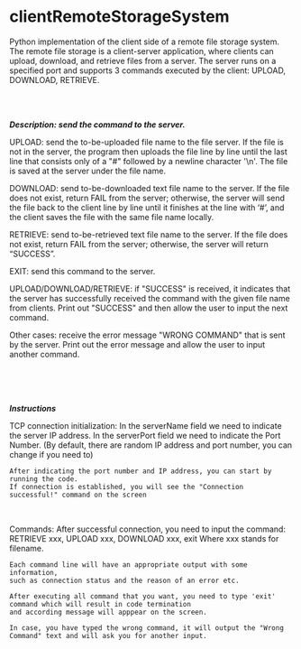 # clientRemoteStorageSystem

Python implementation of the client side of a remote file storage system. The remote file storage is a client-server application, where clients can upload, download, and retrieve files from a server. The server runs on a specified port and supports 3 commands executed by the client: UPLOAD, DOWNLOAD, RETRIEVE.

<br/>
<br/>

***Description: send the command to the server.***

UPLOAD: send the to-be-uploaded file name to the file server. If the file is not in the server, the program then uploads the file line by line until the last line that consists only of a "#" followed by a newline character '\n'. The file is saved at the server under the file name.

DOWNLOAD: send to-be-downloaded text file name to the server. If the file does not exist, return FAIL from the server; otherwise, the server will send the file back to the client line by line until it finishes at the line with ‘#’, and the client saves the file with the same file name locally.

RETRIEVE: send to-be-retrieved text file name to the server. If the file does not exist, return FAIL from the server; otherwise, the server will return “SUCCESS”.

EXIT: send this command to the server.

UPLOAD/DOWNLOAD/RETRIEVE: if "SUCCESS" is received, it indicates that the server has successfully received the command with the given file name from clients. Print out "SUCCESS" and then allow the user to input the next command.

Other cases: receive the error message "WRONG COMMAND" that is sent by the server. Print out the error message and allow the user to input another command.


<br/>
<br/>
<br/>

***Instructions***

TCP connection initialization:
    In the serverName field we need to indicate the server IP address.
    In the serverPort field we need to indicate the Port Number.
    (By default, there are random IP address and port number, you can change if you need to)

    After indicating the port number and IP address, you can start by running the code.
    If connection is established, you will see the "Connection successful!" command on the screen

<br/>

Commands:
    After successful connection, you need to input the command:
    RETRIEVE xxx, UPLOAD xxx, DOWNLOAD xxx, exit
    Where xxx stands for filename.

    Each command line will have an appropriate output with some information, 
    such as connection status and the reason of an error etc.

    After executing all command that you want, you need to type 'exit' command which will result in code termination 
    and according message will apppear on the screen.

    In case, you have typed the wrong command, it will output the "Wrong Command" text and will ask you for another input.
    
    
 
